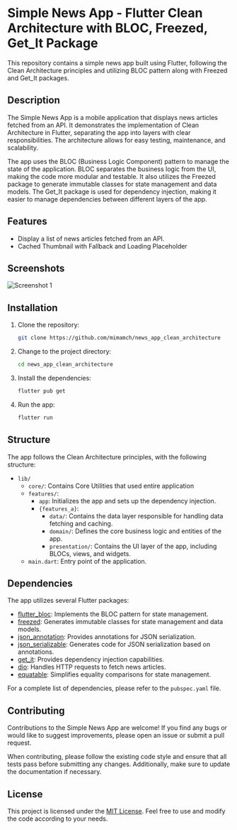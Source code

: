 
# Simple News App - Flutter Clean Architecture with BLOC, Freezed, Get_It Package

This repository contains a simple news app built using Flutter, following the Clean Architecture principles and utilizing BLOC pattern along with Freezed and Get_It packages.

## Description

The Simple News App is a mobile application that displays news articles fetched from an API. It demonstrates the implementation of Clean Architecture in Flutter, separating the app into layers with clear responsibilities. The architecture allows for easy testing, maintenance, and scalability.

The app uses the BLOC (Business Logic Component) pattern to manage the state of the application. BLOC separates the business logic from the UI, making the code more modular and testable. It also utilizes the Freezed package to generate immutable classes for state management and data models. The Get_It package is used for dependency injection, making it easier to manage dependencies between different layers of the app.

## Features

- Display a list of news articles fetched from an API.
- Cached Thumbnail with Fallback and Loading Placeholder

## Screenshots
![Screenshot 1](https://github.com/mimamch/news_app_clean_architecture/blob/main/screenshot1.png|width=100px )


## Installation

1. Clone the repository:

   ```bash
   git clone https://github.com/mimamch/news_app_clean_architecture
   ```

2. Change to the project directory:

   ```bash
   cd news_app_clean_architecture
   ```

3. Install the dependencies:

   ```bash
   flutter pub get
   ```

4. Run the app:

   ```bash
   flutter run
   ```

## Structure

The app follows the Clean Architecture principles, with the following structure:

- `lib/`
  - `core/`: Contains Core Utilities that used entire application
  - `features/`:
    - `app`: Initializes the app and sets up the dependency injection.
    - `{features_a}`:
        - `data/`: Contains the data layer responsible for handling data fetching and caching.
        - `domain/`: Defines the core business logic and entities of the app.
        - `presentation/`: Contains the UI layer of the app, including BLOCs, views, and widgets.
  - `main.dart`: Entry point of the application.

## Dependencies

The app utilizes several Flutter packages:

- [flutter_bloc](https://pub.dev/packages/flutter_bloc): Implements the BLOC pattern for state management.
- [freezed](https://pub.dev/packages/freezed): Generates immutable classes for state management and data models.
- [json_annotation](https://pub.dev/packages/json_annotation): Provides annotations for JSON serialization.
- [json_serializable](https://pub.dev/packages/json_serializable): Generates code for JSON serialization based on annotations.
- [get_it](https://pub.dev/packages/get_it): Provides dependency injection capabilities.
- [dio](https://pub.dev/packages/dio): Handles HTTP requests to fetch news articles.
- [equatable](https://pub.dev/packages/equatable): Simplifies equality comparisons for state management.

For a complete list of dependencies, please refer to the `pubspec.yaml` file.

## Contributing

Contributions to the Simple News App are welcome! If you find any bugs or would like to suggest improvements, please open an issue or submit a pull request.

When contributing, please follow the existing code style and ensure that all tests pass before submitting any changes. Additionally, make sure to update the documentation if necessary.

## License

This project is licensed under the [MIT License](LICENSE). Feel free to use and modify the code according to your needs.



